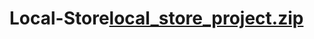 # Local-Store[local_store_project.zip](https://github.com/user-attachments/files/22212071/local_store_project.zip)
